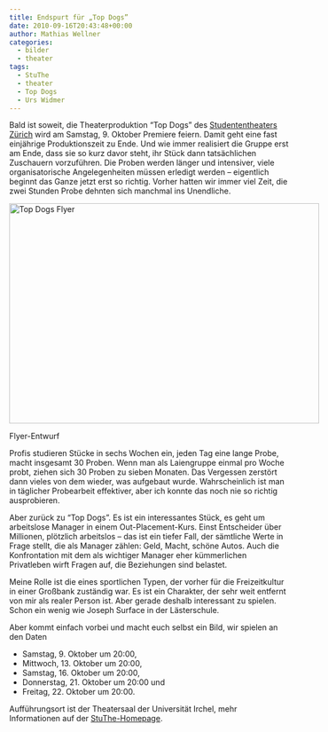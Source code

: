 ```yaml
---
title: Endspurt für „Top Dogs”
date: 2010-09-16T20:43:48+00:00
author: Mathias Wellner
categories:
  - bilder
  - theater
tags:
  - StuThe
  - theater
  - Top Dogs
  - Urs Widmer
---
```

Bald ist soweit, die Theaterproduktion &#8220;Top Dogs&#8221; des [Studententheaters Zürich](http://www.stuthe.ch) wird am Samstag, 9. Oktober Premiere feiern. Damit geht eine fast einjährige Produktionszeit zu Ende. Und wie immer realisiert die Gruppe erst am Ende, dass sie so kurz davor steht, ihr Stück dann tatsächlichen Zuschauern vorzuführen. Die Proben werden länger und intensiver, viele organisatorische Angelegenheiten müssen erledigt werden &ndash; eigentlich beginnt das Ganze jetzt erst so richtig. Vorher hatten wir immer viel Zeit, die zwei Stunden Probe dehnten sich manchmal ins Unendliche. 

<div style="width: 569px" class="wp-caption aligncenter">
  <a href="http://www.flickr.com/photos/mwellner/4996049659/" title="Top Dogs Flyer by mwellner, on Flickr"><img src="http://farm5.static.flickr.com/4109/4996049659_7ae9af1c76_o.jpg" width="559" height="397" alt="Top Dogs Flyer" /></a>
  
  <p class="wp-caption-text">
    Flyer-Entwurf<br />
  </p>
</div>

Profis studieren Stücke in sechs Wochen ein, jeden Tag eine lange Probe, macht insgesamt 30 Proben. Wenn man als Laiengruppe einmal pro Woche probt, ziehen sich 30 Proben zu sieben Monaten. Das Vergessen zerstört dann vieles von dem wieder, was aufgebaut wurde. Wahrscheinlich ist man in täglicher Probearbeit effektiver, aber ich konnte das noch nie so richtig ausprobieren. 

Aber zurück zu &#8220;Top Dogs&#8221;. Es ist ein interessantes Stück, es geht um arbeitslose Manager in einem Out-Placement-Kurs. Einst Entscheider über Millionen, plötzlich arbeitslos &ndash; das ist ein tiefer Fall, der sämtliche Werte in Frage stellt, die als Manager zählen: Geld, Macht, schöne Autos. Auch die Konfrontation mit dem als wichtiger Manager eher kümmerlichen Privatleben wirft Fragen auf, die Beziehungen sind belastet. 

Meine Rolle ist die eines sportlichen Typen, der vorher für die Freizeitkultur in einer Großbank zuständig war. Es ist ein Charakter, der sehr weit entfernt von mir als realer Person ist. Aber gerade deshalb interessant zu spielen. Schon ein wenig wie Joseph Surface in der Lästerschule. 

Aber kommt einfach vorbei und macht euch selbst ein Bild, wir spielen an den Daten

  * Samstag, 9. Oktober um 20:00,
  * Mittwoch, 13. Oktober um 20:00,
  * Samstag, 16. Oktober um 20:00,
  * Donnerstag, 21. Oktober um 20:00 und
  * Freitag, 22. Oktober um 20:00.

Aufführungsort ist der Theatersaal der Universität Irchel, mehr Informationen auf der [StuThe-Homepage](http://www.stuthe.ch).
